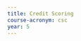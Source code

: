 ```yaml
---
title: Credit Scoring
course-acronym: csc
year: 5
---
```


<!-- Remove this comment and add a summary! -->

<!-- **Main topics**: -->